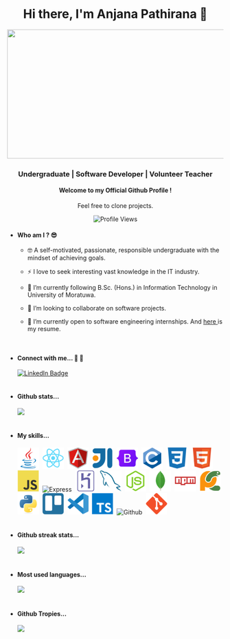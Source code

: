 <div>
<h1 align="center">Hi there, I'm Anjana Pathirana 👋</h1>
  <div align="center">
  <img src="https://media.giphy.com/media/dWesBcTLavkZuG35MI/giphy.gif" width="600" height="300"/>
</div>
  <h3 align="center">Undergraduate | Software Developer | Volunteer Teacher</h3>
  <h4 align="center">Welcome to my Official Github Profile !</h4>
  <p align="center">Feel free to clone projects. <br> </p>
</div>
<div align="center">
  <img src="https://komarev.com/ghpvc/?username=AnjanaPathirana99&style=flat-square&color=blue" alt="Profile Views"/>
</div>
<ul>
  <li><h4>Who am I ? &#128526</h4></li>

- <p>&#129299 A self-motivated, passionate, responsible undergraduate with the mindset of achieving goals.</p> 

- <p>⚡ I love to seek interesting vast knowledge in the IT industry. </p> 

- 🌱 I’m currently following B.Sc. (Hons.) in Information Technology in University of Moratuwa.

- <p>&#129321 I’m looking to collaborate on software projects.</p>
<!-- - 🤔 I’m looking for help with ... -->
<!-- - 💬 Ask me about Java. -->
- <p>&#129309 I’m currently open to software engineering internships. And <a href = "https://drive.google.com/file/d/1SDyWSdd1ltrcZAF4-1RVuWNIJM6lkc7v/view?usp=sharing">here </a>is my resume.</P>
<!-- - 📫 How to reach me: [anjanamadhushan44@gmail.com](anjanamadhushan44@gmail.com) -->
<!-- - 😄 Nicknames: Anjana/ Buddy -->
<!-- - ⚡ Fun fact:  -->
<br>
<li><h4>Connect with me... &#129308 &#129307</h4></li>
<div id="badges">
  <a href="https://www.linkedin.com/in/anjana-pathirana">
    <img src="https://img.shields.io/badge/LinkedIn-blue?style=for-the-badge&logo=linkedin&logoColor=white" alt="LinkedIn Badge"/>
  </a>
</div>
<br>
<div>
<li><h4>Github stats...</h4></li>
  <img src="https://github-readme-stats.vercel.app/api?username=AnjanaPathirana99&theme=highcontrast&show_icons=true&count_private=true">
</div>
<br>
<li><h4>My skills...</h4></li>
<div>
  <img src="https://github.com/devicons/devicon/blob/master/icons/java/java-original.svg" title="Java" alt="Java" width="50" height="50"/>&nbsp;
  <img src="https://github.com/devicons/devicon/blob/master/icons/react/react-original.svg" title="React" alt="React" width="50" height="50"/>&nbsp;
  <img src="https://github.com/devicons/devicon/blob/master/icons/angularjs/angularjs-original.svg" title="Angular" alt="Angular" width="50" height="50"/>&nbsp;
  <img src="https://github.com/devicons/devicon/blob/master/icons/intellij/intellij-original.svg" title="IntellJ" alt="IntellJ" width="50" height="50"/>&nbsp;
  <img src="https://github.com/devicons/devicon/blob/master/icons/bootstrap/bootstrap-original.svg" title="Bootstrap" alt="Bootstrap" width="50" height="50"/>&nbsp;
  <img src="https://github.com/devicons/devicon/blob/master/icons/c/c-original.svg" title="C" alt="C " width="50" height="50"/>&nbsp;
  <img src="https://github.com/devicons/devicon/blob/master/icons/css3/css3-plain.svg"  title="CSS3" alt="CSS" width="50" height="50"/>&nbsp;
  <img src="https://github.com/devicons/devicon/blob/master/icons/html5/html5-original.svg" title="HTML5" alt="HTML" width="50" height="50"/>&nbsp;
  <img src="https://github.com/devicons/devicon/blob/master/icons/javascript/javascript-original.svg" title="JavaScript" alt="JavaScript" width="50" height="50"/>&nbsp;
  <img src="https://expressjs.com/images/express-facebook-share.png" title="Express" alt="Express" width="50" height="50"/>&nbsp;
  <img src="https://github.com/devicons/devicon/blob/master/icons/heroku/heroku-original.svg" title="Heroku"  alt="Heroku" width="50" height="50"/>&nbsp;
  <img src="https://github.com/devicons/devicon/blob/master/icons/mysql/mysql-original.svg" title="MySQL"  alt="MySQL" width="50" height="50"/>&nbsp;
  <img src="https://github.com/devicons/devicon/blob/master/icons/nodejs/nodejs-original.svg" title="NodeJS" alt="NodeJS" width="50" height="50"/>&nbsp;
  <img src="https://github.com/devicons/devicon/blob/master/icons/mongodb/mongodb-original.svg" title="Mongodb" alt="Mongodb" width="50" height="50"/>&nbsp;
  <img src="https://github.com/devicons/devicon/blob/master/icons/npm/npm-original-wordmark.svg" title="npm"  alt="NPM" width="50" height="50"/>&nbsp;
  <img src="https://github.com/devicons/devicon/blob/master/icons/pycharm/pycharm-original.svg" title="Pycharm"  alt="Pycharm" width="50" height="50"/>&nbsp;
  <img src="https://github.com/devicons/devicon/blob/master/icons/python/python-original.svg" title="Python"  alt="Python" width="50" height="50"/>&nbsp;
  <img src="https://github.com/devicons/devicon/blob/master/icons/trello/trello-plain.svg" title="Trello"  alt="Trello" width="50" height="50"/>&nbsp;
  <img src="https://github.com/devicons/devicon/blob/master/icons/vscode/vscode-original.svg" title="VScode"  alt="VScode" width="50" height="50"/>&nbsp;
  <img src="https://github.com/devicons/devicon/blob/master/icons/typescript/typescript-original.svg" title="Typescript"  alt="Typescript" width="50" height="50"/>&nbsp;
  <img src="https://github.githubassets.com/images/modules/logos_page/GitHub-Mark.png" title="Github" alt="Github" width="50" height="50"/>&nbsp;
  <img src="https://github.com/devicons/devicon/blob/master/icons/git/git-original.svg" title="Git" alt="Git" width="50" height="50"/>
</div>
<br>
<li><h4>Github streak stats...</h4></li>
<img src="http://github-readme-streak-stats.herokuapp.com?user=AnjanaPathirana99&theme=dark">
<br><br>
<li><h4>Most used languages...</h4></li>
<img src="https://github-readme-stats.vercel.app/api/top-langs/?username=AnjanaPathirana99&layout=compact&theme=vision-friendly-dark">
<br><br>
<li><h4>Github Tropies...</h4></li>
<img src="https://github-profile-trophy.vercel.app/?username=AnjanaPathirana99&theme=onedark">
